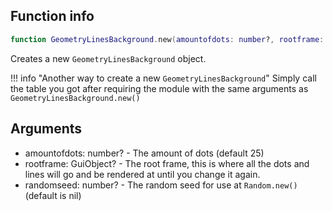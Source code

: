 ## Function info
```lua
function GeometryLinesBackground.new(amountofdots: number?, rootframe: GuiObject?, randomseed: number?): GeometryLinesBackground
```

Creates a new ``GeometryLinesBackground`` object.

!!! info "Another way to create a new ``GeometryLinesBackground``"
    Simply call the table you got after requiring the module with the same arguments as ``GeometryLinesBackground.new()``

## Arguments
- amountofdots: number? - The amount of dots (default 25)
- rootframe: GuiObject? - The root frame, this is where all the dots and lines will go and be rendered at until you change it again.
- randomseed: number? - The random seed for use at ``Random.new()`` (default is nil)